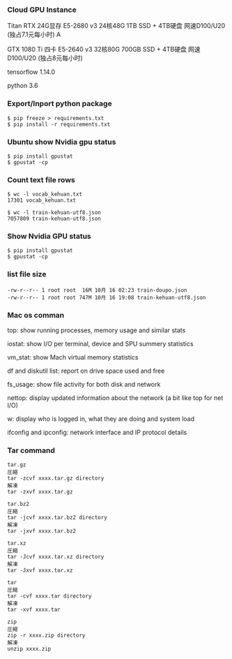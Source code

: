 ### Cloud GPU Instance
Titan RTX 24G显存 E5-2680 v3 24核48G 1TB SSD + 4TB硬盘 网速D100/U20 (独占7.1元每小时) A

GTX 1080 Ti 四卡 E5-2640 v3 32核80G 700GB SSD + 4TB硬盘 网速D100/U20 (独占8元每小时)

tensorflow 1.14.0

python 3.6

### Export/Inport python package
```
$ pip freeze > requirements.txt
$ pip install -r requirements.txt
```
### Ubuntu show Nvidia gpu status
```
$ pip install gpustat
$ gpustat -cp
```
### Count text file rows
``` 
$ wc -l vocab_kehuan.txt
17301 vocab_kehuan.txt

$ wc -l train-kehuan-utf8.json
7057809 train-kehuan-utf8.json
```

### Show Nvidia GPU status
```
$ pip install gpustat
$ gpustat -cp
```

### list file size
```ls -lh
-rw-r--r-- 1 root root  16M 10月 16 02:23 train-doupo.json
-rw-r--r-- 1 root root 747M 10月 16 19:08 train-kehuan-utf8.json
```

### Mac os comman

top: show running processes, memory usage and similar stats

iostat: show I/O per terminal, device and SPU summery statistics

vm_stat: show Mach virtual memory statistics

df and diskutil list: report on drive space used and free

fs_usage: show file activity for both disk and network

nettop: display updated information about the network (a bit like top for net I/O)

w: display who is logged in, what they are doing and system load

ifconfig and ipconfig: network interface and IP protocol details

### Tar command
```
tar.gz
圧縮
tar -zcvf xxxx.tar.gz directory
解凍
tar -zxvf xxxx.tar.gz

tar.bz2
圧縮
tar -jcvf xxxx.tar.bz2 directory
解凍
tar -jxvf xxxx.tar.bz2

tar.xz
圧縮
tar -Jcvf xxxx.tar.xz directory
解凍
tar -Jxvf xxxx.tar.xz

tar
圧縮
tar -cvf xxxx.tar directory
解凍
tar -xvf xxxx.tar

zip
圧縮
zip -r xxxx.zip directory
解凍
unzip xxxx.zip
```
